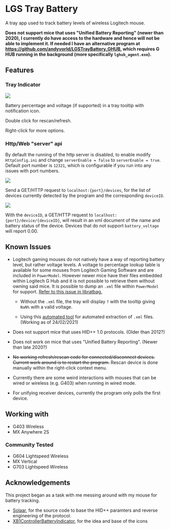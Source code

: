 # LGS Tray Battery
A tray app used to track battery levels of wireless Logitech mouse.

**Does not support mice that uses "Unified Battery Reporting" (newer than 2020), I currently do have access to the hardware and hence will not be able to implement it. If needed I have an alternative program at https://github.com/andyvorld/LGSTrayBattery_GHUB, which requires G HUB running in the background (more specifically `lghub_agent.exe`).**

## Features
### Tray Indicator
![](https://i.imgur.com/g5e3jsz.png)

Battery percentage and voltage (if supported) in a tray tooltip with notification icon.

Double click for rescan/refresh.

Right-click for more options.

### Http/Web "server" api
By default the running of the http server is disabled, to enable modify `HttpConfig.ini` and change `serverEnable = false` to `serverEnable = true`. Default port number is `12321`, which is configurable if you run into any issues with port numbers. 

![](https://i.imgur.com/IH4YKHl.png)

Send a GET/HTTP request to `localhost:{port}/devices`, for the list of devices currently detected by the program and the corresponding `deviceID`.

![](https://i.imgur.com/hFIlh0o.png)

With the `deviceID`, a GET/HTTP request to `localhost:{port}/device/{deviceID}`, will result in an xml document of the name and battery status of the device. Devices that do not support `battery_voltage` will report 0.00.

## Known Issues
- Logitech gaming mouses do not natively have a way of reporting battery level, but rather voltage levels. A voltage to percentage lookup table is available for some mouses from Logitech Gaming Software and are included in `PowerModel`. However newer mice have their files embedded within Logitech G Hub and it is not possible to retrieve them without owning said mice. It is possible to dump an `.xml` file within `PowerModel` for support. [Refer to this issue in libratbag.](https://github.com/libratbag/piper/issues/222#issuecomment-487557251)

    - Without the `.xml` file, the tray will display `?` with the tooltip giving `NaN%` with a valid voltage.

    - Using this [automated tool](https://github.com/andyvorld/LGSTrayBattery_GHUB_dump) for automated extraction of `.xml` files. (Working as of 24/02/2021)

- Does not support mice that uses HID++ 1.0 protocols. (Older than 2012?)

- Does not work on mice that uses "Unified Battery Reporting". (Newer than late 2020?)

- ~~No working refresh/rescan code for connected/disconnect devices. Current work around is to restart the program.~~ Rescan device is done manually within the right-click context menu.

- Currently there are some weird interactions with mouses that can be wired or wireless (e.g. G403) when running in wired mode.

- For unifying receiver devices, currently the program only polls the first device.

## Working with
- G403 Wireless
- MX Anywhere 2S
### Community Tested
- G604 Lightspeed Wireless
- MX Vertical
- G703 Lightspeed Wireless

## Acknowledgements
This project began as a task with me messing around with my mouse for battery tracking.

- [Solaar](https://github.com/pwr-Solaar/Solaar), for the source code to base the HID++ paramters and reverse engineering of the protocol.
- [XB1ControllerBatteryIndicator](https://github.com/NiyaShy/XB1ControllerBatteryIndicator), for the idea and base of the icons
